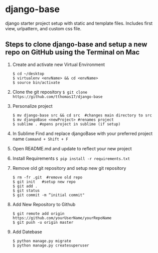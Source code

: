 # django-base

django starter project setup with static and template files. Includes first view, urlpattern, and custom css file.


## Steps to clone django-base and setup a new repo on GitHub using the Terminal on Mac

1. Create and activate new Virtual Environment
    ```
    $ cd ~/desktop
    $ virtualenv <envName> && cd <envName>
    $ source bin/activate
    ```
2. Clone the git repository
    ``` $ git clone https://github.com/tthomas17/django-base ```

3. Personalize project

    ```
    $ mv django-base src && cd src  #changes main directory to src
    $ mv djangoBase <newProject> #renames project
    $ sublime . #opens project in sublime (if setup)
    ```
4. In Sublime Find and replace djangoBase with your preferred project name
    ```Command + Shift + F```

5. Open README.md and update to reflect your new project


6. Install Requirements
``` $ pip install -r requirements.txt ```

7. Remove old git repository and setup new git repository
    ```
    $ rm -fr .git  #remove old repo
    $ git init   #setup new repo
    $ git add .
    $ git status
    $ git commit -m “initial commit"

    ```

8. Add New Repository to Github
    ```
    $ git remote add origin https://github.com/yourUserName/yourRepoName
    $ git push -u origin master

     ```

9. Add Datebase

    ```
    $ python manage.py migrate
    $ python manage.py createsuperuser

    ```


